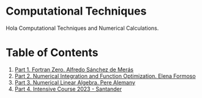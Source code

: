 # Computational Techniques
Hola
Computational Techniques and Numerical Calculations.

# Table of Contents
1. [Part 1. Fortran Zero. Alfredo Sánchez de Merás](https://github.com/jaqg/Computational_Techniques/tree/main/part-1-Alfredo)
2. [Part 2. Numerical Integration and Function Optimization. Elena Formoso](https://github.com/jaqg/Computational_Techniques/tree/main/part-2-Elena)
3. [Part 3. Numerical Linear Algebra. Pere Alemany](https://github.com/jaqg/Computational_Techniques/tree/main/part-3-Pere)
4. [Part 4. Intensive Course 2023 - Santander](https://github.com/jaqg/Computational_Techniques/tree/main/part-4-Intensive-course)
